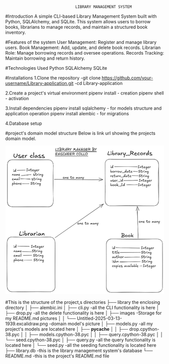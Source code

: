                                    LIBRARY MANAGEMENT SYSTEM
                                   
#Introduction
A simple CLI-based Library Management System built with Python, SQLAlchemy, and SQLite. This system allows users to borrow books, librarians to manage records, and maintain a structured book inventory.

#Features of the system
User Management: Register and manage library users.
Book Management: Add, update, and delete book records.
Librarian Role: Manage borrowing records and oversee operations.
Records Tracking: Maintain borrowing and return history.

#Technologies Used
Python
SQLAlchemy
SQLite

#Installations
1.Clone the repository
    -git clone https://github.com/your-username/Library-application.git
    -cd Library-application

2.Create a project's virtual environment
    pipenv install - creation
    pipenv shell - activation

3.Install dependencies
    pipenv install sqlalchemy - for models structure and application operation
    pipenv install alembic - for migrations

4.Database setup

#project's domain model structure 
 Below is link url showing the projects domain model.   

![Project Image](library/images/Untitled-2025-03-13-1939.excalidraw.png)


#This is the structure of the project,s directories
├── library                    the enclosing directory
│   ├── alembic.ini
│   ├── cli.py                 -all the CLI functionality is here
│   ├── drop.py                -all the delete functionality is here
│   ├── images                 -Storage for my README.md pictures
│   │   └── Untitled-2025-03-13-1939.excalidraw.png     -domain model's picture
│   ├── models.py               -all my project's models are located here
│   ├── __pycache__
│   │   ├── drop.cpython-38.pyc
│   │   ├── models.cpython-38.pyc
│   │   ├── query.cpython-38.pyc
│   │   └── seed.cpython-38.pyc
│   ├── query.py                    -all the query functionality is located here
│   └── seed.py                     -all the seeding functionality is located here
├── library.db                      -this is the library management system's database
└── README.md                       -this is the project's README.md file
